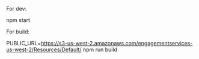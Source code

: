 For dev:

npm start


For build:

PUBLIC_URL=https://s3-us-west-2.amazonaws.com/engagementservices-us-west-2/Resources/Default/ npm run build